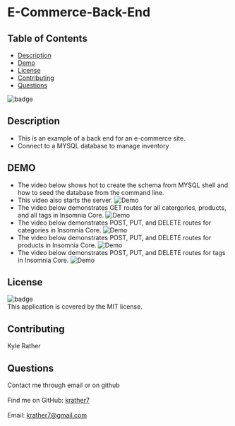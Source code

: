 # E-Commerce-Back-End

## Table of Contents
- [Description](#description)
- [Demo](#demo)
- [License](#license)
- [Contributing](#contributing)
- [Questions](#questions)
  
![badge](https://img.shields.io/badge/license-MIT-brightgreen)<br />
## Description
- This is an example of a back end for an e-commerce site.
- Connect to a MYSQL database to manage inventory

## DEMO
- The video below shows hot to create the schema from MYSQL shell and how to seed the database from the command line.
- This video also starts the server.
![Demo](/demo/Demo-1.gif)
- The video below demonstrates GET routes for all catergories, products, and all tags in Insomnia Core.
![Demo](/demo/Demo-2.gif)
- The video below demonstrates POST, PUT, and DELETE routes for categories in Insomnia Core.
![Demo](/demo/Demo-3.gif)
- The video below demonstrates POST, PUT, and DELETE routes for products in Insomnia Core.
![Demo](demo/Demo-4.gif)
- The video below demonstrates POST, PUT, and DELETE routes for tags in Insomnia Core.
![Demo](demo/Demo-5.gif)

## License
![badge](https://img.shields.io/badge/license-MIT-brightgreen)
<br />
This application is covered by the MIT license. 
## Contributing
Kyle Rather
## Questions
Contact me through email or on github<br />
<br />
Find me on GitHub: [krather7](https://github.com/krather7)<br />
<br />
Email: krather7@gmail.com<br /><br />



